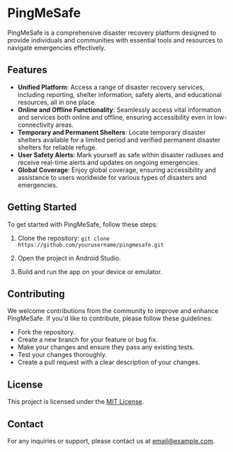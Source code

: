 # PingMeSafe

PingMeSafe is a comprehensive disaster recovery platform designed to provide individuals and communities with essential tools and resources to navigate emergencies effectively.

## Features

- **Unified Platform**: Access a range of disaster recovery services, including reporting, shelter information, safety alerts, and educational resources, all in one place.
- **Online and Offline Functionality**: Seamlessly access vital information and services both online and offline, ensuring accessibility even in low-connectivity areas.
- **Temporary and Permanent Shelters**: Locate temporary disaster shelters available for a limited period and verified permanent disaster shelters for reliable refuge.
- **User Safety Alerts**: Mark yourself as safe within disaster radiuses and receive real-time alerts and updates on ongoing emergencies.
- **Global Coverage**: Enjoy global coverage, ensuring accessibility and assistance to users worldwide for various types of disasters and emergencies.

## Getting Started

To get started with PingMeSafe, follow these steps:

1. Clone the repository:
```git clone https://github.com/yourusername/pingmesafe.git```

2. Open the project in Android Studio.

3. Build and run the app on your device or emulator.

## Contributing

We welcome contributions from the community to improve and enhance PingMeSafe. If you'd like to contribute, please follow these guidelines:

- Fork the repository.
- Create a new branch for your feature or bug fix.
- Make your changes and ensure they pass any existing tests.
- Test your changes thoroughly.
- Create a pull request with a clear description of your changes.

## License

This project is licensed under the [MIT License](LICENSE).

## Contact

For any inquiries or support, please contact us at [email@example.com](mailto:email@example.com).
